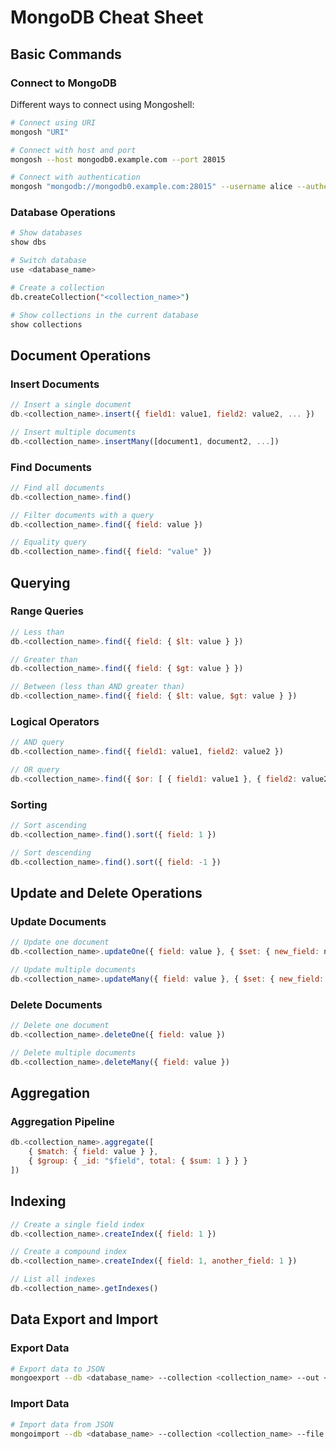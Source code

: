 # MongoDB Cheat Sheet

## Basic Commands

### Connect to MongoDB
Different ways to connect using Mongoshell:

```bash
# Connect using URI
mongosh "URI"

# Connect with host and port
mongosh --host mongodb0.example.com --port 28015

# Connect with authentication
mongosh "mongodb://mongodb0.example.com:28015" --username alice --authenticationDatabase admin
```

### Database Operations

```bash
# Show databases
show dbs

# Switch database
use <database_name>

# Create a collection
db.createCollection("<collection_name>")

# Show collections in the current database
show collections
```

## Document Operations

### Insert Documents

```javascript
// Insert a single document
db.<collection_name>.insert({ field1: value1, field2: value2, ... })

// Insert multiple documents
db.<collection_name>.insertMany([document1, document2, ...])
```

### Find Documents

```javascript
// Find all documents
db.<collection_name>.find()

// Filter documents with a query
db.<collection_name>.find({ field: value })

// Equality query
db.<collection_name>.find({ field: "value" })
```

## Querying

### Range Queries

```javascript
// Less than
db.<collection_name>.find({ field: { $lt: value } })

// Greater than
db.<collection_name>.find({ field: { $gt: value } })

// Between (less than AND greater than)
db.<collection_name>.find({ field: { $lt: value, $gt: value } })
```

### Logical Operators

```javascript
// AND query
db.<collection_name>.find({ field1: value1, field2: value2 })

// OR query
db.<collection_name>.find({ $or: [ { field1: value1 }, { field2: value2 } ] })
```

### Sorting

```javascript
// Sort ascending
db.<collection_name>.find().sort({ field: 1 })

// Sort descending
db.<collection_name>.find().sort({ field: -1 })
```

## Update and Delete Operations

### Update Documents

```javascript
// Update one document
db.<collection_name>.updateOne({ field: value }, { $set: { new_field: new_value } })

// Update multiple documents
db.<collection_name>.updateMany({ field: value }, { $set: { new_field: new_value } })
```

### Delete Documents

```javascript
// Delete one document
db.<collection_name>.deleteOne({ field: value })

// Delete multiple documents
db.<collection_name>.deleteMany({ field: value })
```

## Aggregation

### Aggregation Pipeline

```javascript
db.<collection_name>.aggregate([
    { $match: { field: value } },
    { $group: { _id: "$field", total: { $sum: 1 } } }
])
```

## Indexing

```javascript
// Create a single field index
db.<collection_name>.createIndex({ field: 1 })

// Create a compound index
db.<collection_name>.createIndex({ field: 1, another_field: 1 })

// List all indexes
db.<collection_name>.getIndexes()
```

## Data Export and Import

### Export Data

```bash
# Export data to JSON
mongoexport --db <database_name> --collection <collection_name> --out <output_file.json>
```

### Import Data

```bash
# Import data from JSON
mongoimport --db <database_name> --collection <collection_name> --file <input_file.json>
```